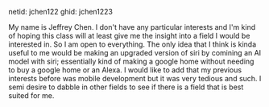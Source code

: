 netid: jchen122
ghid: jchen1223

My name is Jeffrey Chen. I don't have any particular interests and I'm kind of hoping this class will at least give me the insight into a field I would be interested in. So I am open to everything. The only idea that I think is kinda useful to me would be making an upgraded version of siri by comining an AI model with siri; essentially kind of making a google home without needing to buy a google home or an Alexa. I would like to add that my previous interests before was mobile development but it was very tedious and such. I semi desire to dabble in other fields to see if there is a field that is best suited for me.
